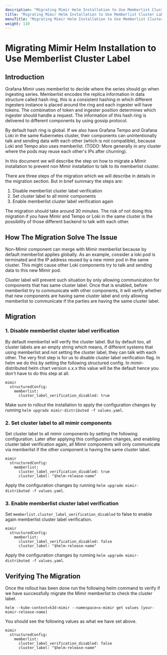 ```yaml
---
description: "Migrating Mimir Helm Installation to Use Memberlist Cluster Label"
title: "Migrating Mimir Helm Installation to Use Memberlist Cluster Label"
menuTitle: "Migrating Mimir Helm Installation to Use Memberlist Cluster Label"
weight: 110
---
```


# Migrating Mimir Helm Installation to Use Memberlist Cluster Label

## Introduction

Grafana Mimir uses memberlist to decide where the series should go when ingesting series. Memberlist encodes the replica information in data structure called hash ring, this is a consistent hashing in which different ingesters instance is placed around the ring and each ingester will have tokens. The combination of token and ingester position determines which ingester should handle a request. The information of this hash ring is delivered to different components by using gossip protocol.

By default hash ring is global. If we also have Grafana Tempo and Grafana Loki in the same Kubernetes cluster, their components can unintentionally talk and sending data with each other (which is not compatible), because Loki and Tempo also uses memberlist. (TODO: More generally in any cluster where the pods may reuse each other's IPs after churning).

In this document we will describe the step on how to migrate a Mimir installation to prevent non Mimir installation to talk to its memberlist cluster.

There are three steps of the migration which we will describe in details in the migration section. But in brief summary the steps are:

1. Disable memberlist cluster label verification
1. Set cluster label to all mimir components
1. Enable memberlist cluster label verification again

The migration should take around 30 minutes. The risk of not doing this migration if you have Mimir and Tempo or Loki in the same cluster is the possibility of those different backend to talk with each other.

## How The Migration Solve The Issue

Non-Mimir component can merge with Mimir memberlist because by default memberlist applies globally. As an example, consider a loki pod is terminated and the IP address reused by a new mimir pod in the same cluster. This might cause other Loki components try to talk and sending data to this new Mimir pod.

Cluster label will prevent such situation by only allowing communication for components that has same cluster label. Once that is enabled, before memberlist try to communicate with other components, it will verify whether that new components are having same cluster label and only allowing memberlist to communicate if the parties are having the same cluster label.

## Migration

### 1. Disable memberlist cluster label verification

By default memberlist will verify the cluster label. But by default too, all cluster labels are an empty string which means, if different systems that using memberlist and not setting the cluster label, they can talk with each other. The very first step is for us to disable cluster label verification flag. In helm we do this by setting the following structured config. In mimir-distributed helm chart version x.x.x this value will be the default hence you don't have to do this step at all.

```
mimir
  structuredConfig:
    memberlist:
      cluster_label_verification_disabled: true
```

Make sure to rollout the installation to apply the configuration changes by running `helm upgrade mimir-distributed -f values.yaml`.

### 2. Set cluster label to all mimir components

Set cluster label to all mimir components by setting the following configuration. Later after applying this configuration changes, and enabling cluster label verification again, all Mimir components will only communicate via memberlist if the other component is having the same cluster label.

```
mimir
  structuredConfig:
    memberlist:
      cluster_label_verification_disabled: true
      cluster_label: "$helm-release-name"
```

Apply the configuration changes by running `helm upgrade mimir-distributed -f values.yaml`.

### 3. Enable memberlist cluster label verification

Set `memberlist.cluster_label_verification_disabled` to false to enable again memberlist cluster label verification.

```
mimir
  structuredConfig:
    memberlist:
      cluster_label_verification_disabled: false
      cluster_label: "$helm-release-name"
```

Apply the configuration changes by running `helm upgrade mimir-distributed -f values.yaml`.

## Verifying The Migration

Once the rollout has been done run the following helm command to verify if we have successfully migrate the Mimir memberlist to check the cluster label.

```
helm --kube-context=k3d-mimir --namespace=x-mimir get values [your-mimir-release-name]
```

You should see the following values as what we have set above.

```
mimir
  structuredConfig:
    memberlist:
      cluster_label_verification_disabled: false
      cluster_label: "$helm-release-name"
```
